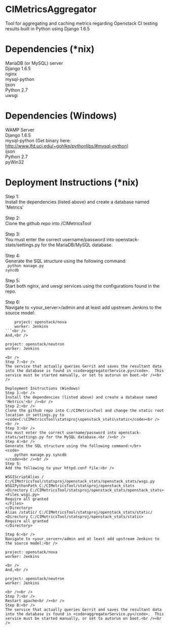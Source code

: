 CIMetricsAggregator
===================

Tool for aggregating and caching metrics regarding Openstack CI testing results built in Python using Django 1.6.5

Dependencies (*nix)
============
MariaDB (or MySQL) server<br />
Django 1.6.5<br />
nginx<br />
mysql-python<br />
ijson<br />
Python 2.7<br />
uwsgi

Dependencies (Windows)
============
WAMP Server<br />
Django 1.6.5<br />
mysql-python (Get binary here: http://www.lfd.uci.edu/~gohlke/pythonlibs/#mysql-python)<br />
ijson<br />
Python 2.7<br />
pyWin32

Deployment Instructions (*nix)
=======================
Step 1:<br />
Install the dependencies (listed above) and create a database named 'Metrics'<br /><br />
Step 2:<br />
Clone the github repo into /CIMetricsTool <br /><br />
Step 3:<br />
You must enter the correct username/password into openstack-stats/settings.py for the MariaDB/MySQL database.<br /><br />
Step 4:<br />
Generate the SQL structure using the following command:</br>
<code>
    python manage.py syncdb
</code><br /><br />
Step 5:<br />
Start both nginx, and uwsgi services using the configurations found in the repo.<br /><br />
Step 6:<br />
Navigate to <your_server>/admin and at least add upstream Jenkins to the source model:<br />
```
    project: openstack/nova
    worker: Jenkins
```<br />
And,<br />
```
    project: openstack/neutron
    worker: Jenkins
```
<br />
Step 7:<br />
The service that actually queries Gerrit and saves the resultant data into the database is found in <code>aggregatorService.py</code>.  This service must be started manually, or set to autorun on boot.<br /><br />

Deployment Instructions (Windows)
Step 1:<br />
Install the dependencies (listed above) and create a database named 'Metrics'<br /><br />
Step 2:<br />
Clone the github repo into C:/CIMetricsTool and change the static root location in settings.py to <code>C:\CIMetricsTool\statsproj\openstack_stats\static</code><br /><br />
Step 3:<br />
You must enter the correct username/password into openstack-stats/settings.py for the MySQL database.<br /><br />
Step 4:<br />
Generate the SQL structure using the following command:</br>
<code>
    python manage.py syncdb
</code><br /><br />
Step 5:
Add the following to your httpd.conf file:<br />
```
    WSGIScriptAlias / C:/CIMetricsTool/statsproj/openstack_stats/openstack_stats/wsgi.py
    WSGIPythonPath C:/CIMetricsTool/statsproj/openstack_stats
    <Directory C:/CIMetricsTool/statsproj/openstack_stats/openstack_stats>
    <Files wsgi.py>
    Require all granted
    </Files>
    </Directory>
    Alias /static/ C:/CIMetricsTool/statsproj/openstack_stats/static/
    <Directory C:/CIMetricsTool/statsproj/openstack_stats/static>
    Require all granted
    </Directory>
```
Step 6:<br />
Navigate to <your_server>/admin and at least add upstream Jenkins to the source model:<br />
```
    project: openstack/nova
    worker: Jenkins
```
<br />
And,<br />
```
    project: openstack/neutron
    worker: Jenkins
```
<br /><br />
Step 7:<br />
Restart apache<br /><br />
Step 8:<br />
The service that actually queries Gerrit and saves the resultant data into the database is found in <code>aggregatorService.py</code>.  This service must be started manually, or set to autorun on boot.<br /><br />
